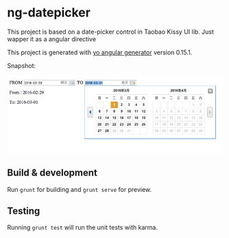 # ng-datepicker

This project is based on a date-picker control in Taobao Kissy UI lib.
Just wapper it as a angular directive

This project is generated with [yo angular generator](https://github.com/yeoman/generator-angular)
version 0.15.1.

Snapshot:

![Snapshot1](https://raw.githubusercontent.com/deanwong/ngDatepicker/master/snapshot1.png)

## Build & development

Run `grunt` for building and `grunt serve` for preview.

## Testing

Running `grunt test` will run the unit tests with karma.
